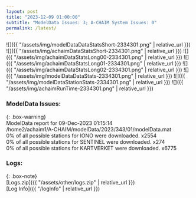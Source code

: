 ```yaml
---
layout: post
title: "2023-12-09 01:00:00"
subtitle: "ModelData Issues: 3; A-CHAIM System Issues: 0"
permalink: /latest/
---
```


![]({{ "/assets/img/modelDataDataStatsShort-2334301.png" | relative_url }})
![]({{ "/assets/img/achaimDataStatsShort-2334301.png" | relative_url }})
![]({{ "/assets/img/achaimDataStatsLong00-2334301.png" | relative_url }})
![]({{ "/assets/img/achaimDataStatsLong01-2334301.png" | relative_url }})
![]({{ "/assets/img/achaimDataStatsLong02-2334301.png" | relative_url }})
![]({{ "/assets/img/modelDataDataStats-2334301.png" | relative_url }})
![]({{ "/assets/img/modelDataStationStats-2334301.png" | relative_url }})
![]({{ "/assets/img/achaimRunTime-2334301.png" | relative_url }})


### ModelData Issues:  
  
{: .box-warning}  
 ModelData report for 09-Dec-2023 01:15:14   
 /home2/achaim1/A-CHAIM/modelData/2023/343/01/modelData.mat   
 0% of all possible stations for IONO were downloaded. x2554   
 0% of all possible stations for SENTINEL were downloaded. x274   
 0% of all possible stations for KARTVERKET were downloaded. x6775   
  


### Logs:  
  
{: .box-note}  
[Logs.zip]({{ "/assets/other/logs.zip" | relative_url }})  
[Log Info]({{ "/logInfo" | relative_url }})  
